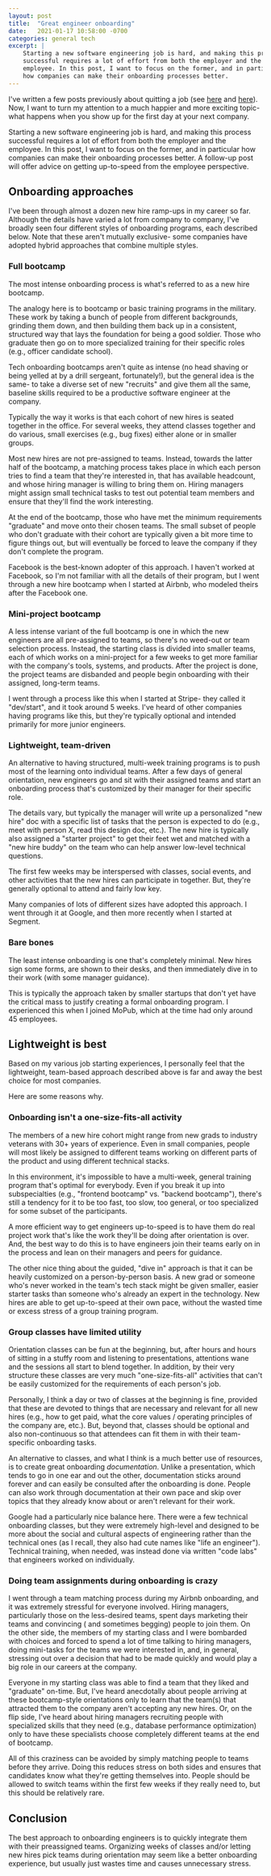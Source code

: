 ```yaml
---
layout: post
title:  "Great engineer onboarding"
date:   2021-01-17 10:58:00 -0700
categories: general tech
excerpt: |
    Starting a new software engineering job is hard, and making this process
    successful requires a lot of effort from both the employer and the
    employee. In this post, I want to focus on the former, and in particular
    how companies can make their onboarding processes better.
---
```


I've written a few posts previously about quitting a job
(see [here](/blog/leaving-a-job) and [here](/blog/quitting-a-new-job)).
Now, I want to turn my attention to a much happier and more exciting topic-
what happens when you show up for the first day at your next company.

Starting a new software engineering job is hard, and making this process
successful requires a lot of effort from both the employer and the
employee. In this post, I want to focus on the former, and in particular
how companies can make their onboarding processes better. A follow-up post
will offer advice on getting up-to-speed from the employee perspective.

## Onboarding approaches

I've been through almost a dozen new hire ramp-ups in my career so far.
Although the details have varied a lot from company to company, I've broadly
seen four different styles of onboarding programs, each described below. Note
that these aren't mutually exclusive- some companies have adopted hybrid
approaches that combine multiple styles.

### Full bootcamp

The most intense onboarding process is what's referred to as a new hire
bootcamp.

The analogy here is to bootcamp or basic training programs in the
military. These work by taking a bunch of people from different backgrounds,
grinding them down, and then building them back up in a consistent, structured way
that lays the foundation for being a good soldier. Those who graduate then go on
to more specialized training for their specific roles (e.g., officer candidate
school).

Tech onboarding bootcamps aren't quite as intense (no head shaving or being
yelled at by a drill sergeant, fortunately!), but the general idea is the same-
to take a diverse set of new "recruits" and give them all the same, baseline
skills required to be a productive software engineer at the company.

Typically the way it works is that each cohort of new hires is seated together
in the office. For several weeks, they attend classes together and do various,
small exercises (e.g., bug fixes) either alone or in smaller groups.

Most new hires are not pre-assigned to teams. Instead, towards the latter half
of the bootcamp, a matching process takes place in which each person tries to find a
team that they're interested in, that has available headcount, and whose hiring
manager is willing to bring them on. Hiring managers might assign small technical
tasks to test out potential team members and ensure that they'll find the work
interesting.

At the end of the bootcamp, those who have met the minimum requirements "graduate"
and move onto their chosen teams. The small subset of people who don't graduate
with their cohort are typically given a bit more time to figure things out, but will
eventually be forced to leave the company if they don't complete the program.

Facebook is the best-known adopter of this approach. I haven't worked
at Facebook, so I'm not familiar with all the details of their program,
but I went through a new hire bootcamp when I started at Airbnb, who modeled
theirs after the Facebook one.

### Mini-project bootcamp

A less intense variant of the full bootcamp is one in which the new engineers
are all pre-assigned to teams, so there's no weed-out or team selection process.
Instead, the starting class is divided into smaller teams, each of which works
on a mini-project for a few weeks to get more familiar with the company's tools,
systems, and products. After the project is done, the project teams are disbanded
and people begin onboarding with their assigned, long-term teams.

I went through a process like this when I started at Stripe- they called it
"dev/start", and it took around 5 weeks. I've heard of other companies having
programs like this, but they're typically optional and intended primarily for
more junior engineers.

### Lightweight, team-driven

An alternative to having structured, multi-week training programs is to push
most of the learning onto individual teams. After a few days of
general orientation, new engineers go and sit with their assigned teams and
start an onboarding process that's customized by their manager for their specific
role.

The details vary, but typically the manager will write up a personalized "new hire"
doc with a specific list of tasks that the person is expected to do (e.g., meet with person X, read this design doc, etc.). The new hire is typically also assigned a
"starter project" to get their feet wet and matched with a "new hire buddy" on the
team who can help answer low-level technical questions.

The first few weeks may be interspersed with classes, social events, and other
activities that the new hires can participate in together. But, they're generally
optional to attend and fairly low key.

Many companies of lots of different sizes have adopted this approach. I went
through it at Google, and then more recently when I started at Segment.

### Bare bones

The least intense onboarding is one that's completely minimal. New hires
sign some forms, are shown to their desks, and then immediately dive in to their
work (with some manager guidance).

This is typically the approach taken by smaller startups that don't yet
have the critical mass to justify creating a formal onboarding program.
I experienced this when I joined MoPub, which at the time had only
around 45 employees.

## Lightweight is best

Based on my various job starting experiences, I personally feel that
the lightweight, team-based approach described above is far and away the best
choice for most companies.

Here are some reasons why.

### Onboarding isn't a one-size-fits-all activity

The members of a new hire cohort might range from new grads to industry veterans with
30+ years of experience. Even in small companies, people will most likely be assigned
to different teams working on different parts of the product and using different
technical stacks.

In this environment, it's impossible to have a multi-week, general training program
that's optimal for everybody. Even if you break it up into subspecialties (e.g.,
"frontend bootcamp" vs. "backend bootcamp"), there's still a tendency for it to be
too fast, too slow, too general, or too specialized for some subset of the
participants.

A more efficient way to get engineers up-to-speed is to have them do
real project work that's like the work they'll be doing after orientation is over.
And, the best way to do this is to have engineers join their teams
early on in the process and lean on their managers and peers for guidance.

The other nice thing about the guided, "dive in" approach is that it can be heavily
customized on a person-by-person basis. A new grad or someone who's never worked
in the team's tech stack might be given smaller, easier starter tasks than someone
who's already an expert in the technology. New hires are able to get up-to-speed
at their own pace, without the wasted time or excess stress of a group training
program.

### Group classes have limited utility

Orientation classes can be fun at the beginning, but, after hours and hours
of sitting in a stuffy room and listening to presentations, attentions
wane and the sessions all start to blend together. In addition, by their very
structure these classes are very much "one-size-fits-all" activities that can't
be easily customized for the requirements of each person's job.

Personally, I think a day or two of classes at the beginning is fine, provided
that these are devoted to things that are necessary and relevant for
all new hires (e.g., how to get paid, what the core values / operating principles
of the company are, etc.). But, beyond that, classes should be optional and also
non-continuous so that attendees can fit them in with their team-specific
onboarding tasks.

An alternative to classes, and what I think is a much better use of resources,
is to create great onboarding *documentation*. Unlike a presentation, which
tends to go in one ear and out the other, documentation sticks around forever and
can easily be consulted after the onboarding is done. People can also work
through documentation at their own pace and skip over topics that they already
know about or aren't relevant for their work.

Google had a particularly nice balance here. There were a few technical
onboarding classes, but they were extremely high-level and designed to be more
about the social and cultural aspects of engineering rather than the technical
ones (as I recall, they also had cute names like "life an engineer"). Technical
training, when needed, was instead done via written "code labs" that engineers
worked on individually.

### Doing team assignments during onboarding is crazy

I went through a team matching process during my Airbnb onboarding, and it was
extremely stressful for everyone involved. Hiring managers, particularly those
on the less-desired teams, spent days marketing their teams and convincing (
and sometimes begging) people to join them. On the other side, the members of my
starting class and I were bombarded with choices and forced to spend a lot of
time talking to hiring managers, doing mini-tasks for the teams we were
interested in, and, in general, stressing out over a decision that had to be made
quickly and would play a big role in our careers at the company.

Everyone in my starting class was able to find a team that they liked and
"graduate" on-time. But, I've heard anecdotally about people arriving at
these bootcamp-style orientations only to learn that the team(s) that attracted
them to the company aren't accepting any new hires. Or, on the flip side, I've
heard about hiring managers recruiting people with specialized skills that they
need (e.g., database performance optimization) only to have
these specialists choose completely different teams at the end of bootcamp.

All of this craziness can be avoided by simply matching people to teams before
they arrive. Doing this reduces stress on both sides and ensures that candidates know
what they're getting themselves into. People should be allowed to switch teams within
the first few weeks if they really need to, but this should be relatively rare.

## Conclusion

The best approach to onboarding engineers is to quickly integrate them with
their preassigned teams. Organizing weeks of classes and/or letting new hires
pick teams during orientation may seem like a better onboarding experience, but
usually just wastes time and causes unnecessary stress.